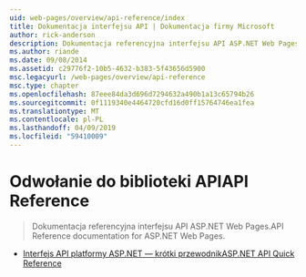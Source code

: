 ```yaml
---
uid: web-pages/overview/api-reference/index
title: Dokumentacja interfejsu API | Dokumentacja firmy Microsoft
author: rick-anderson
description: Dokumentacja referencyjna interfejsu API ASP.NET Web Pages.
ms.author: riande
ms.date: 09/08/2014
ms.assetid: c29776f2-10b5-4632-b383-5f43656d5900
msc.legacyurl: /web-pages/overview/api-reference
msc.type: chapter
ms.openlocfilehash: 87eee84da3d696d7294632a490b1a13c65794b26
ms.sourcegitcommit: 0f1119340e4464720cfd16d0ff15764746ea1fea
ms.translationtype: MT
ms.contentlocale: pl-PL
ms.lasthandoff: 04/09/2019
ms.locfileid: "59410009"
---
```

# <a name="api-reference"></a><span data-ttu-id="1767b-103">Odwołanie do biblioteki API</span><span class="sxs-lookup"><span data-stu-id="1767b-103">API Reference</span></span>

> <span data-ttu-id="1767b-104">Dokumentacja referencyjna interfejsu API ASP.NET Web Pages.</span><span class="sxs-lookup"><span data-stu-id="1767b-104">API Reference documentation for ASP.NET Web Pages.</span></span>


- [<span data-ttu-id="1767b-105">Interfejs API platformy ASP.NET — krótki przewodnik</span><span class="sxs-lookup"><span data-stu-id="1767b-105">ASP.NET API Quick Reference</span></span>](asp-net-web-pages-api-reference.md)
